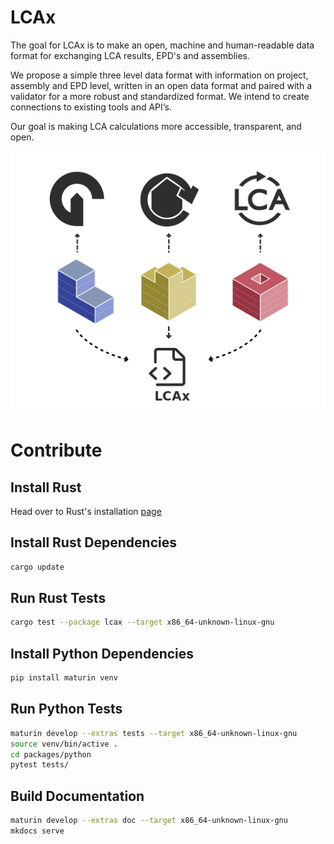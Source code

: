 # LCAx

The goal for LCAx is to make an open, machine and human-readable data format for exchanging LCA results,
EPD's and assemblies.

We propose a simple three level data format with information on project, assembly and EPD level,
written in an open data format and paired with a validator for a more robust and standardized format.
We intend to create connections to existing tools and API’s.

Our goal is making LCA calculations more accessible, transparent, and open.

![LCAx](./docs/assets/benchmark.png)

# Contribute 

## Install Rust
Head over to Rust's installation [page](https://www.rust-lang.org/tools/install)

## Install Rust Dependencies
```bash
cargo update
```

## Run Rust Tests

```bash
cargo test --package lcax --target x86_64-unknown-linux-gnu
```

## Install Python Dependencies
```bash
pip install maturin venv
```

## Run Python Tests

```bash
maturin develop --extras tests --target x86_64-unknown-linux-gnu
source venv/bin/active .
cd packages/python
pytest tests/
```

## Build Documentation

```bash
maturin develop --extras doc --target x86_64-unknown-linux-gnu
mkdocs serve
```
